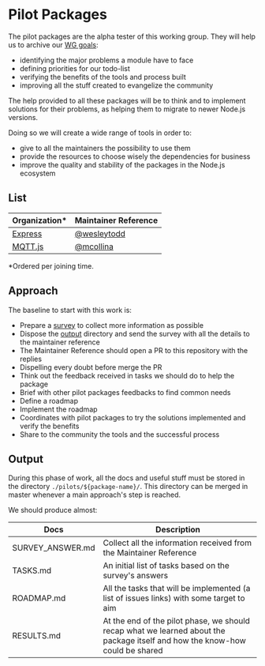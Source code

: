 # Pilot Packages

The pilot packages are the alpha tester of this working group. They will help us to archive our
[WG goals](https://github.com/nodejs/package-maintenance#goals):
+ identifying the major problems a module have to face
+ defining priorities for our todo-list
+ verifying the benefits of the tools and process built
+ improving all the stuff created to evangelize the community

The help provided to all these packages will be to think and to implement solutions for their problems,
as helping them to migrate to newer Node.js versions.

Doing so we will create a wide range of tools in order to:
+ give to all the maintainers the possibility to use them
+ provide the resources to choose wisely the dependencies for business
+ improve the quality and stability of the packages in the Node.js ecosystem


## List

| Organization* | Maintainer Reference |
|---------------|----------------------|
| [Express]     | [@wesleytodd](https://github.com/wesleytodd)
| [MQTT.js]     | [@mcollina](https://github.com/mcollina)

[Express]: https://github.com/expressjs/express
[MQTT.js]: https://github.com/mqttjs/MQTT.js

*Ordered per joining time.


## Approach

The baseline to start with this work is:

+ Prepare a [survey](./SURVEY.md) to collect more information as possible
+ Dispose the [output](#output) directory and send the survey with all the details to the maintainer reference
+ The Maintainer Reference should open a PR to this repository with the replies
+ Dispelling every doubt before merge the PR
+ Think out the feedback received in tasks we should do to help the package
+ Brief with other pilot packages feedbacks to find common needs
+ Define a roadmap
+ Implement the roadmap
+ Coordinates with pilot packages to try the solutions implemented and verify the benefits
+ Share to the community the tools and the successful process


## Output

During this phase of work, all the docs and useful stuff must be stored
in the directory `./pilots/${package-name}/`. This directory can be merged in master
whenever a main approach's step is reached.

We should produce almost:

| Docs | Description |
|------|-------------|
| SURVEY_ANSWER.md | Collect all the information received from the Maintainer Reference
| TASKS.md         | An initial list of tasks based on the survey's answers
| ROADMAP.md       | All the tasks that will be implemented (a list of issues links) with some target to aim
| RESULTS.md       | At the end of the pilot phase, we should recap what we learned about the package itself and how the know-how could be shared
